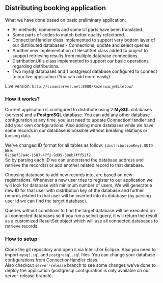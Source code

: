 ## Distributing booking application
What we have done based on basic preliminary application:

- All methods, comments and some UI parts have been translated.
- Some parts of codes to match better quality refactored.
- ConnectionHandler class implemented to support very bottom layer of our distributed databases - Connections, update and select queries.
- Another new implementation of ResultSet class added to project to support retrieving results from multiple database connections.
- DistributionUtils class implemented to support our basic operations regarding distributions.
- Two mysql databases and 1 postgresql database configured to connect to our live application (You can add more easily).

Live version:
`http://sinanserver.net:8080/RezerwacjeBiletow/`

### How it works?
Current application is configured to distribute using 2 **MySQL** databases (servers) and a **PostgreSQL** database. You can add any other database configuration at any time, you just need to update ConnectionHandler and add your own configurations. Also adding more databases while we have some records in our database is possible without breaking relations or loosing data.

We've changed ID format for all tables as follow: `{distributionKey}:UUID` like:
<br />
`02:6ef57a4c-1587-47f2-9d95-38eb7fff52f2`
<br />
So by parsing each ID we can understand the database address and retrieve the record(s) or add another related record to that database.

Choosing database to add new records into, are based on new registrations. Whenever a new user tries to register to our application we will look for database with minimum number of users, We will generate a new ID for that user with distribution key of the database and further records related to that user will be inserted into its database (by parsing user id we can find the target database).

Queries without conditions to find the target database will be executed on all connected databases so if you run a select query, it will return the result as a customized ResultSet object which will use all connected databases to retrieve records.

### How to setup
Clone the git repository and open it via IntelliJ or Eclipse. Also you need to import `mysql.sql` and `postgresql.sql` files. You can change your database configurations from ConnectionHandler class.
<br />
Also checkout `server-release` branch to see some changes we've done to deploy the application (postgresql configuration is only available on our server-release branch).